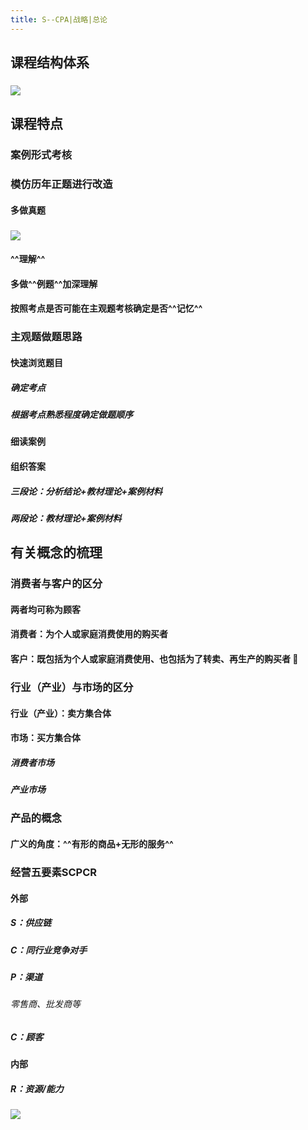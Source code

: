 ```yaml
---
title: S--CPA|战略|总论
---
```


## 课程结构体系
### ![](https://tuchuang37.oss-cn-shenzhen.aliyuncs.com/img/image.png)

## 课程特点
### 案例形式考核

### 模仿历年正题进行改造
#### 多做真题

### ![](https://firebasestorage.googleapis.com/v0/b/firescript-577a2.appspot.com/o/imgs%2Fapp%2FHealer375%2FBQb7pQ20gw.png?alt=media&token=87175512-69f9-4542-816f-1141e868a9b6)
#### ^^理解^^

#### 多做^^例题^^加深理解

#### 按照考点是否可能在主观题考核确定是否^^记忆^^

### 主观题做题思路
#### 快速浏览题目
##### 确定考点

##### 根据考点熟悉程度确定做题顺序

#### 细读案例

#### 组织答案
##### 三段论：分析结论+教材理论+案例材料

##### 两段论：教材理论+案例材料

## 有关概念的梳理
### **消费者**与**客户**的区分
#### 两者均可称为**顾客**

#### 消费者：为个人或家庭消费使用的购买者

#### 客户：既包括为个人或家庭消费使用、也包括为了转卖、再生产的购买者 

### **行业（产业）**与**市场**的区分
#### 行业（产业）：卖方集合体

#### 市场：买方集合体
##### **消费者市场**

##### **产业市场**

### **产品**的概念
#### 广义的角度：^^有形的商品+无形的服务^^

### 经营五要素SCPCR
#### 外部
##### S：供应链

##### C：同行业竞争对手

##### P：渠道
###### 零售商、批发商等

##### C：顾客

#### 内部
##### R：资源/能力

#### ![](https://tuchuang37.oss-cn-shenzhen.aliyuncs.com/img/%E4%BC%81%E4%B8%9A%E7%BB%8F%E8%90%A5%E4%BA%94%E8%A6%81%E7%B4%A0.png)
